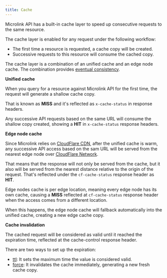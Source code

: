 ```yaml
---
title: Cache
---
```


Microlink API has a built-in cache layer to speed up consecutive requests to the same resource.

The cache layer is enabled for any request under the following workflow:

- The first time a resource is requested, a cache copy will be created.
- Successive requests to this resource will consume the cached copy.

The cache layer is a combination of an unified cache and an edge node cache. The combination provides [eventual consistency](https://en.wikipedia.org/wiki/Eventual_consistency).

**Unified cache**

When you query for a resource against Microlink API for the first time, the request will generate a shallow cache copy.

That is known as **MISS** and it's reflected as `x-cache-status` in response headers.

Any successive API requests based on the same URL will consume the shallow copy created, showing a **HIT** in `x-cache-status` response headers.

**Edge node cache**

Since Microlink relies on [CloudFlare CDN](https://microlink.io/blog/edge-cdn/), after the unified cache is warm, any successive API access based on the sam URL will be served from the nearest edge node over [CloudFlare Network](https://www.cloudflare.com/network).

That means that the response will  not only be served from the cache, but it also will be served from the nearest distance relative to the origin of the request. That's reflected under the `cf-cache-status` response header as **HIT**.

Edge nodes cache is per edge location, meaning every edge node has its own cache, causing a **MISS** reflected at `cf-cache-status` response header when the access comes from a different location.

When this happens, the edge node cache will fallback automatically into the unified cache, creating a new edge cache copy.

**Cache invalidation**

The cached request will be considered as valid until it reached the expiration time, reflected at the cache-control response header.

There are two ways to set up the expiration:

- [ttl](/docs/api/parameters/ttl): It sets the maximum time the value is considered valid.
- [force](/docs/api/parameters/force): It invalidates the cache immediately, generating a new fresh cache copy.
